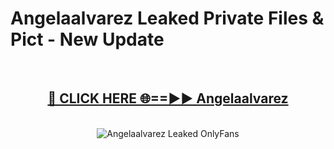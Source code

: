 # Angelaalvarez Leaked Private Files & Pict - New Update
<br>
<div align="center">
<h2><a href="https://mediafilles.blogspot.com/?title=Angelaalvarez" rel="nofollow">🔴 CLICK HERE 🌐==►► Angelaalvarez</a></h2>
<br>
<a href="https://mediafilles.blogspot.com/?title=Angelaalvarez" rel="nofollow" data-target="animated-image.originalLink"><img src="https://i.ibb.co.com/WyWwxjT/player-gif2.gif" alt="Angelaalvarez Leaked OnlyFans" style="max-width: 100%; display: inline-block;" data-target="animated-image.originalImage"></a>
</div>
<br>